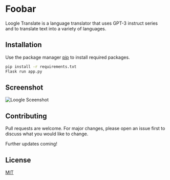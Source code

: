 # Foobar

Loogle Translate is a language translator that uses GPT-3 instruct series and to translate text into a variety of languages.

## Installation

Use the package manager [pip](https://pip.pypa.io/en/stable/) to install required packages.

```bash
pip install -r requirements.txt
Flask run app.py
```

## Screenshot

![Loogle Sceenshot](url "static/loogle.png")

## Contributing
Pull requests are welcome. For major changes, please open an issue first to discuss what you would like to change.

Further updates coming!

## License
[MIT](https://choosealicense.com/licenses/mit/)